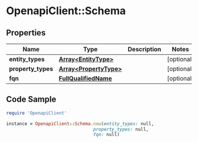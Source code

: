 # OpenapiClient::Schema

## Properties

Name | Type | Description | Notes
------------ | ------------- | ------------- | -------------
**entity_types** | [**Array&lt;EntityType&gt;**](EntityType.md) |  | [optional] 
**property_types** | [**Array&lt;PropertyType&gt;**](PropertyType.md) |  | [optional] 
**fqn** | [**FullQualifiedName**](FullQualifiedName.md) |  | [optional] 

## Code Sample

```ruby
require 'OpenapiClient'

instance = OpenapiClient::Schema.new(entity_types: null,
                                 property_types: null,
                                 fqn: null)
```


